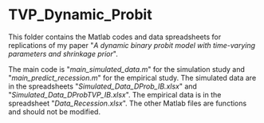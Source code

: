 # TVP_Dynamic_Probit

This folder contains the Matlab codes and data spreadsheets for replications of my paper "*A dynamic binary probit model with time-varying parameters and shrinkage prior*".

The main code is "*main_simulated_data.m*" for the simulation study and "*main_predict_recession.m*" for the empirical study. The simulated data are in the spreadsheets "*Simulated_Data_DProb_IB.xlsx*" and "*Simulated_Data_DProbTVP_IB.xlsx*". The empirical data is in the spreadsheet "*Data_Recession.xlsx*". The other Matlab files are functions and should not be modified.
